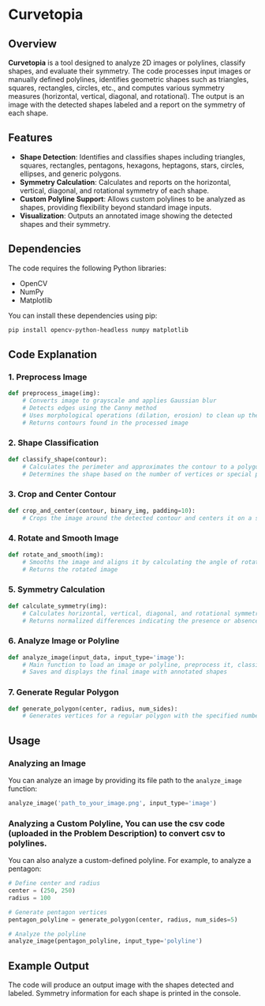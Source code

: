 # Curvetopia

## Overview

**Curvetopia** is a tool designed to analyze 2D images or polylines, classify shapes, and evaluate their symmetry. The code processes input images or manually defined polylines, identifies geometric shapes such as triangles, squares, rectangles, circles, etc., and computes various symmetry measures (horizontal, vertical, diagonal, and rotational). The output is an image with the detected shapes labeled and a report on the symmetry of each shape.

## Features

- **Shape Detection**: Identifies and classifies shapes including triangles, squares, rectangles, pentagons, hexagons, heptagons, stars, circles, ellipses, and generic polygons.
- **Symmetry Calculation**: Calculates and reports on the horizontal, vertical, diagonal, and rotational symmetry of each shape.
- **Custom Polyline Support**: Allows custom polylines to be analyzed as shapes, providing flexibility beyond standard image inputs.
- **Visualization**: Outputs an annotated image showing the detected shapes and their symmetry.

## Dependencies

The code requires the following Python libraries:
- OpenCV
- NumPy
- Matplotlib

You can install these dependencies using pip:

```bash
pip install opencv-python-headless numpy matplotlib
```

## Code Explanation

### 1. **Preprocess Image**
```python
def preprocess_image(img):
    # Converts image to grayscale and applies Gaussian blur
    # Detects edges using the Canny method
    # Uses morphological operations (dilation, erosion) to clean up the edges
    # Returns contours found in the processed image
```

### 2. **Shape Classification**
```python
def classify_shape(contour):
    # Calculates the perimeter and approximates the contour to a polygon
    # Determines the shape based on the number of vertices or special properties like circularity
```

### 3. **Crop and Center Contour**
```python
def crop_and_center(contour, binary_img, padding=10):
    # Crops the image around the detected contour and centers it on a square canvas
```

### 4. **Rotate and Smooth Image**
```python
def rotate_and_smooth(img):
    # Smooths the image and aligns it by calculating the angle of rotation needed for symmetry
    # Returns the rotated image
```

### 5. **Symmetry Calculation**
```python
def calculate_symmetry(img):
    # Calculates horizontal, vertical, diagonal, and rotational symmetry
    # Returns normalized differences indicating the presence or absence of each type of symmetry
```

### 6. **Analyze Image or Polyline**
```python
def analyze_image(input_data, input_type='image'):
    # Main function to load an image or polyline, preprocess it, classify the shape, calculate symmetry, and output results
    # Saves and displays the final image with annotated shapes
```

### 7. **Generate Regular Polygon**
```python
def generate_polygon(center, radius, num_sides):
    # Generates vertices for a regular polygon with the specified number of sides
```

## Usage

### Analyzing an Image

You can analyze an image by providing its file path to the `analyze_image` function:

```python
analyze_image('path_to_your_image.png', input_type='image')
```

### Analyzing a Custom Polyline, You can use the csv code (uploaded in the Problem Description) to convert csv to polylines.

You can also analyze a custom-defined polyline. For example, to analyze a pentagon:

```python
# Define center and radius
center = (250, 250)
radius = 100

# Generate pentagon vertices
pentagon_polyline = generate_polygon(center, radius, num_sides=5)

# Analyze the polyline
analyze_image(pentagon_polyline, input_type='polyline')
```

## Example Output

The code will produce an output image with the shapes detected and labeled. Symmetry information for each shape is printed in the console.


